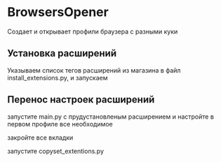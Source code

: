 # BrowsersOpener
Создает и открывает профили браузера с разными куки

## Установка расширений
Указываем список тегов расширений из магазина в файл install_extensions.py, и запускаем

## Перенос настроек расширений
запустите main.py с прудустановленым расширением и настройте в первом профиле все необходимое

закройте все вкладки

запустите copyset_extentions.py
